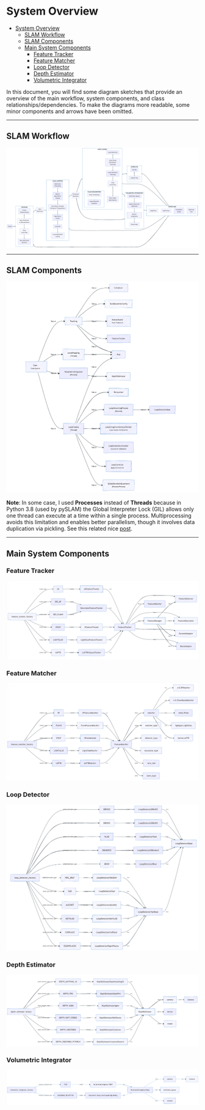 # System Overview

<!-- TOC -->

- [System Overview](#system-overview)
  - [SLAM Workflow](#slam-workflow)
  - [SLAM Components](#slam-components)
  - [Main System Components](#main-system-components)
    - [Feature Tracker](#feature-tracker)
    - [Feature Matcher](#feature-matcher)
    - [Loop Detector](#loop-detector)
    - [Depth Estimator](#depth-estimator)
    - [Volumetric Integrator](#volumetric-integrator)

<!-- /TOC -->

In this document, you will find some diagram sketches that provide an overview of the main workflow, system components, and class relationships/dependencies. To make the diagrams more readable, some minor components and arrows have been omitted.

---

## SLAM Workflow

<p align="center">
<img src="./images/slam_workflow.png" alt="SLAM Workflow"  /> 
</p>

---
## SLAM Components

<p align="center">
<img src="./images/slam_components.png" alt="SLAM Components"  /> 
</p>


**Note**: In some case, I used **Processes** instead of **Threads** because in Python 3.8 (used by pySLAM) the Global Interpreter Lock (GIL) allows only one thread can execute at a time within a single process. Multiprocessing avoids this limitation and enables better parallelism, though it involves data duplication via pickling. See this related nice [post](https://www.theserverside.com/blog/Coffee-Talk-Java-News-Stories-and-Opinions/Is-Pythons-GIL-the-software-worlds-biggest-blunder).


---

## Main System Components

### Feature Tracker

<p align="center">
<img src="./images/feature_tracker.png" alt="Feature Tracker"  /> 
</p>


### Feature Matcher

<p align="center">
<img src="./images/feature_matcher.png" alt="Feature Matcher"  /> 
</p>


### Loop Detector 

<p align="center">
<img src="./images/loop_detector.png" alt="Loop Detector"  /> 
</p>


### Depth Estimator 

<p align="center">
<img src="./images/depth_estimator.png" alt="Depth Estimator"  /> 
</p>


### Volumetric Integrator

<p align="center">
<img src="./images/volumetric_integrator.png" alt="Volumetric Integrator"  /> 
</p>


